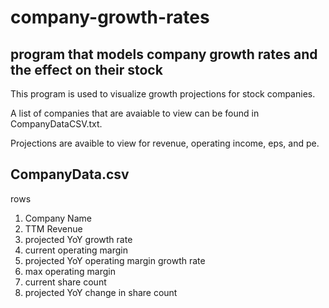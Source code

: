 # company-growth-rates

## program that models company growth rates and the effect on their stock

This program is used to visualize growth projections for stock companies.

A list of companies that are avaiable to view can be found in CompanyDataCSV.txt.

Projections are avaible to view for revenue, operating income, eps, and pe.


## CompanyData.csv

rows

1. Company Name
2. TTM Revenue
3. projected YoY growth rate
4. current operating margin
5. projected YoY operating margin growth rate
6. max operating margin
7. current share count
8. projected YoY change in share count
